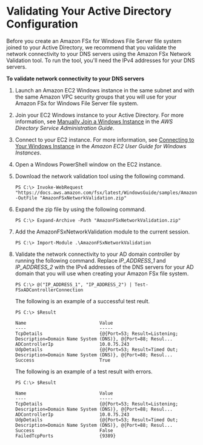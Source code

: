 # Validating Your Active Directory Configuration<a name="validate-ad-config"></a>

 Before you create an Amazon FSx for Windows File Server file system joined to your Active Directory, we recommend that you validate the network connectivity to your DNS servers using the Amazon FSx Network Validation tool\. To run the tool, you'll need the IPv4 addresses for your DNS servers\. <a name="test-ad-network-config"></a>

**To validate network connectivity to your DNS servers**

1. Launch an Amazon EC2 Windows instance in the same subnet and with the same Amazon VPC security groups that you will use for your Amazon FSx for Windows File Server file system\.

1. Join your EC2 Windows instance to your Active Directory\. For more information, see [Manually Join a Windows Instance](https://docs.aws.amazon.com/directoryservice/latest/admin-guide/join_windows_instance.html) in the *AWS Directory Service Administration Guide*\.

1. Connect to your EC2 instance\. For more information, see [Connecting to Your Windows Instance](https://docs.aws.amazon.com/AWSEC2/latest/WindowsGuide/connecting_to_windows_instance.html) in the *Amazon EC2 User Guide for Windows Instances*\.

1. Open a Windows PowerShell window on the EC2 instance\.

1. Download the network validation tool using the following command\.

   ```
   PS C:\> Invoke-WebRequest "https://docs.aws.amazon.com/fsx/latest/WindowsGuide/samples/AmazonFSxNetworkValidation.zip" -OutFile "AmazonFSxNetworkValidation.zip"
   ```

1. Expand the zip file by using the following command\.

   ```
   PS C:\> Expand-Archive -Path "AmazonFSxNetworkValidation.zip"
   ```

1. Add the AmazonFSxNetworkValidation module to the current session\.

   ```
   PS C:\> Import-Module .\AmazonFSxNetworkValidation
   ```

1. Validate the network connectivity to your AD domain controller by running the following command\. Replace *IP\_ADDRESS\_1* and *IP\_ADDRESS\_2* with the IPv4 addresses of the DNS servers for your AD domain that you will use when creating your Amazon FSx file system\.

   ```
   PS C:\> @("IP_ADDRESS_1", "IP_ADDRESS_2") | Test-FSxADControllerConnection
   ```

   The following is an example of a successful test reult\.

   ```
   PS C:\> $Result
   
   Name                           Value
   ----                           -----
   TcpDetails                     {@{Port=53; Result=Listening; Description=Domain Name System (DNS)}, @{Port=88; Resul...
   ADControllerIp                 10.0.75.243
   UdpDetails                     {@{Port=53; Result=Timed Out; Description=Domain Name System (DNS)}, @{Port=88; Resul...
   Success                        True
   ```

   The following is an example of a test result with errors\.

   ```
   PS C:\> $Result
   
   Name                           Value
   ----                           -----
   TcpDetails                     {@{Port=53; Result=Listening; Description=Domain Name System (DNS)}, @{Port=88; Resul...
   ADControllerIp                 10.0.75.243
   UdpDetails                     {@{Port=53; Result=Timed Out; Description=Domain Name System (DNS)}, @{Port=88; Resul...
   Success                        False
   FailedTcpPorts                 {9389}
   ```
